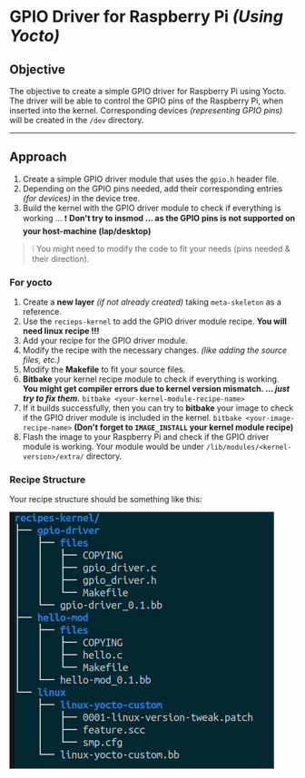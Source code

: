 # GPIO Driver for Raspberry Pi _(Using Yocto)_

## Objective

The objective to create a simple GPIO driver for Raspberry Pi using Yocto. The driver will be able to control the GPIO pins of the Raspberry Pi, when inserted into the kernel. Corresponding devices _(representing GPIO pins)_ will be created in the `/dev` directory.

---

## Approach

1. Create a simple GPIO driver module that uses the `gpio.h` header file.
2. Depending on the GPIO pins needed, add their corresponding entries _(for devices)_ in the device tree.
3. Build the kernel with the GPIO driver module to check if everything is working ... :exclamation: **Don't try to insmod ... as the GPIO pins is not supported on your host-machine (lap/desktop)**

> :grey_exclamation: You might need to modify the code to fit your needs (pins needed & their direction).

### For yocto

1. Create a **new layer** _(if not already created)_ taking `meta-skeleton` as a reference.
2. Use the `recieps-kernel` to add the GPIO driver module recipe. **You will need linux recipe !!!**
3. Add your recipe for the GPIO driver module.
4. Modify the recipe with the necessary changes. _(like adding the source files, etc.)_
5. Modify the **Makefile** to fit your source files.
6. **Bitbake** your kernel recipe module to check if everything is working. **You might get compiler errors due to kernel version mismatch. ... _just try to fix them._** `bitbake <your-kernel-module-recipe-name>`
7. If it builds successfully, then you can try to **bitbake** your image to check if the GPIO driver module is included in the kernel. `bitbake <your-image-recipe-name>` **(Don't forget to `IMAGE_INSTALL` your kernel module recipe)**
8. Flash the image to your Raspberry Pi and check if the GPIO driver module is working. Your module would be under `/lib/modules/<kernel-version>/extra/` directory.

### Recipe Structure

Your recipe structure should be something like this:

![gpio_recipe_structure](gpio_recipe_structure.png)
